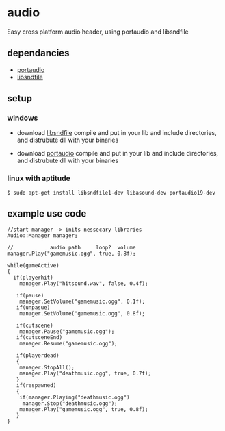 # audio
Easy cross platform audio header, using portaudio and libsndfile

## dependancies
- [portaudio](http://files.portaudio.com/docs/v19-doxydocs/tutorial_start.html)
- [libsndfile](http://www.mega-nerd.com/libsndfile/#Download)


## setup

### windows

* download [libsndfile](http://www.mega-nerd.com/libsndfile/#Download) compile and put in your lib and include directories, and distrubute dll with your binaries

* download [portaudio](http://files.portaudio.com/docs/v19-doxydocs/compile_windows.html) compile and put in your lib and include directories, and distrubute dll with your binaries

### linux with aptitude
```
$ sudo apt-get install libsndfile1-dev libasound-dev portaudio19-dev
```
## example use code
```
//start manager -> inits nessecary libraries
Audio::Manager manager;

//            audio path     loop?  volume
manager.Play("gamemusic.ogg", true, 0.8f);

while(gameActive)
{
  if(playerhit)
    manager.Play("hitsound.wav", false, 0.4f);

   if(pause)
    manager.SetVolume("gamemusic.ogg", 0.1f);
   if(unpasue)
    manager.SetVolume("gamemusic.ogg", 0.8f);

   if(cutscene)
    manager.Pause("gamemusic.ogg");
   if(cutsceneEnd)
    manager.Resume("gamemusic.ogg");

   if(playerdead)
   {
    manager.StopAll();
    manager.Play("deathmusic.ogg", true, 0.7f);
   }
   if(respawned)
   {
    if(manager.Playing("deathmusic.ogg")
     manager.Stop("deathmusic.ogg");
    manager.Play("gamemusic.ogg", true, 0.8f);
   }
}
```
